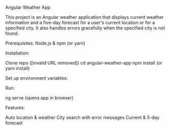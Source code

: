 Angular Weather App

This project is an Angular weather application that displays current weather information and a five-day forecast for a user's current location or for a specified city. It also handles errors gracefully when the specified city is not found.

Prerequisites: Node.js & npm (or yarn)

Installation:

Clone repo ([invalid URL removed])
cd angular-weather-app
npm install (or yarn install)


Set up environment variables:


Run:

ng serve (opens app in browser)

Features:

Auto location & weather
City search with error messages
Current & 5-day forecast